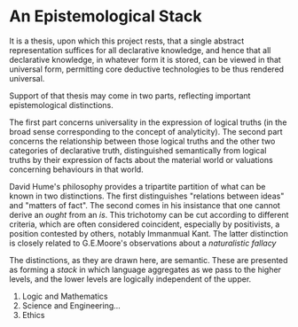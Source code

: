 # An Epistemological Stack

It is a thesis, upon which this project rests, that a single abstract representation suffices for all declarative knowledge, and hence that all declarative knowledge, in whatever form it is stored, can be viewed in that universal form, permitting core deductive technologies to be thus rendered universal.

Support of that thesis may come in two parts, reflecting important epistemological distinctions.

The first part concerns universality in the expression of logical truths (in the broad sense corresponding to the concept of analyticity).
The second part concerns the relationship between those logical truths and the other two categories of declarative truth, distinguished semantically from logical truths by their expression of facts about the material world or valuations concerning behaviours in that world.

David Hume's philosophy provides a tripartite partition of what can be known in two distinctions.
The first distinguishes "relations between ideas" and "matters of fact".
The second comes in his insistance that one cannot derive an _ought_ from an _is_.
This trichotomy can be cut according to different criteria, which are often considered coincident, especially by positivists, a position contested by others, notably Immanmual Kant.
The latter distinction is closely related to G.E.Moore's observations about a _naturalistic fallacy_

The distinctions, as they are drawn here, are semantic.
These are presented as forming a _stack_ in which language aggregates as we pass to the higher levels, and the lower levels are logically independent of the upper.

1. Logic and Mathematics
2. Science and Engineering...
3. Ethics
